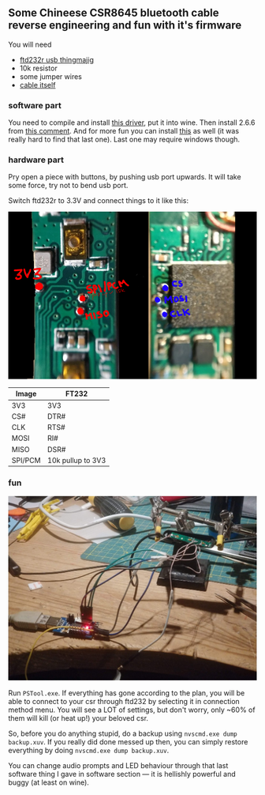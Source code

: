 ## Some Chineese CSR8645 bluetooth cable reverse engineering and fun with it's firmware

You will need
* [ftd232r usb thingmajig](https://ru.aliexpress.com/item/1-FT232-USB-UART/32903584835.html)
* 10k resistor
* some jumper wires
* [cable itself](https://www.aliexpress.com/item/KZ-Waterproof-Aptx-Bluetooth-Module-4-2-Wireless-Upgrade-Module-Cable-Detachable-Cord-Applies-Original-Headphones/32891194483.html)

### software part

You need to compile and install [this driver](https://github.com/lorf/csr-spi-ftdi#installing-on-ubuntudebian-linux), put it into wine.
Then install 2.6.6 from [this comment](https://github.com/lorf/csr-spi-ftdi/issues/30#issuecomment-398190388).
And for more fun you can install [this](https://drive.google.com/file/d/13yuOggcoSuvK2E_j7zRwjGfpYtcgJvO9/view?usp=sharing) as well (it was really hard to find that last one). Last one may require windows though.

### hardware part

Pry open а piece with buttons, by pushing usb port upwards. It will take some force, try not to bend usb port.

Switch ftd232r to 3.3V and connect things to it like this:

![pins and stuff](kz-earphones-pins.png)

| Image   | FT232             |
|---------|--------           |
| 3V3     | 3V3               |
| CS#     | DTR#              |
| CLK     | RTS#              |
| MOSI    | RI#               |
| MISO    | DSR#              |
| SPI/PCM | 10k pullup to 3V3 |

### fun

![pins and stuff](connected.png)

Run `PSTool.exe`.
If everything has gone according to the plan, you will be able to connect to your csr through ftd232 by selecting it in connection method menu. You will see a LOT of settings, but don't worry, only ~60% of them will kill (or heat up!) your beloved csr.

So, before you do anything stupid, do a backup using `nvscmd.exe dump backup.xuv`. If you really did done messed up then, you can simply restore everything by doing `nvscmd.exe dump backup.xuv`.

You can change audio prompts and LED behaviour through that last software thing I gave in software section — it is hellishly powerful and buggy (at least on wine).
